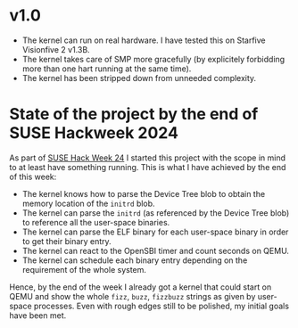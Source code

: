 # v1.0

- The kernel can run on real hardware. I have tested this on Starfive Visionfive
  2 v1.3B.
- The kernel takes care of SMP more gracefully (by explicitely forbidding more
  than one hart running at the same time).
- The kernel has been stripped down from unneeded complexity.

# State of the project by the end of SUSE Hackweek 2024

As part of [SUSE Hack Week
24](https://hackweek.opensuse.org/24/projects/fizzbuzz-os) I started this
project with the scope in mind to at least have something running. This is what
I have achieved by the end of this week:

- The kernel knows how to parse the Device Tree blob to obtain the memory
  location of the `initrd` blob.
- The kernel can parse the `initrd` (as referenced by the Device Tree blob) to
  reference all the user-space binaries.
- The kernel can parse the ELF binary for each user-space binary in order to get
  their binary entry.
- The kernel can react to the OpenSBI timer and count seconds on QEMU.
- The kernel can schedule each binary entry depending on the requirement of the
  whole system.

Hence, by the end of the week I already got a kernel that could start on QEMU
and show the whole `fizz`, `buzz`, `fizzbuzz` strings as given by user-space
processes. Even with rough edges still to be polished, my initial goals have
been met.

